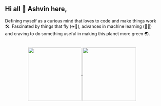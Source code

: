 ## Hi all 👋 **Ashvin** here, 

Defining myself as a curious mind that loves to code and make things work 🛠. Fascinated by things that fly (✈🚀), advances in machine learning (🧠🤖) and craving to do something useful in making this planet more green 🌏.    
 
<br>
<div align="center">
	<a href="https://github-readme-stats.vercel.app/api?username=Acedev003&show_icons=true&theme=vision-friendly-dark" target="_blank">
		<img align="center" height="175" src="https://github-readme-stats.vercel.app/api?username=Acedev003&show_icons=true&theme=vision-friendly-dark">
	</a>
	<a href="https://github-readme-stats.vercel.app/api/top-langs/?username=Acedev003&layout=compact&langs_count=6&theme=radical" target="_blank">
		<img align="center" height="175" src="https://github-readme-stats.vercel.app/api/top-langs/?username=Acedev003&layout=compact&langs_count=6&theme=radical">
	</a>
</div>

